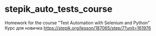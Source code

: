 # stepik_auto_tests_course
Homework for the course "Test Automation with Selenium and Python"
Курс для новичка https://stepik.org/lesson/187065/step/7?unit=161976